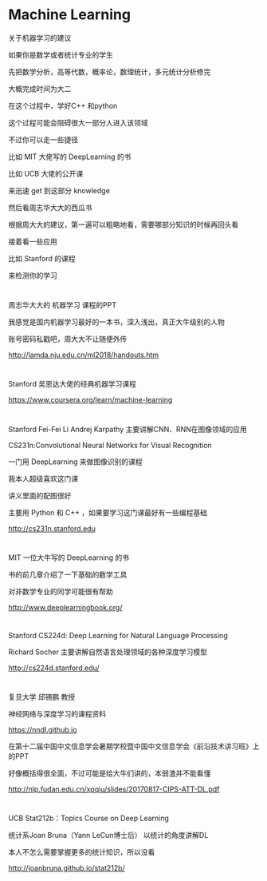 # Machine Learning

关于机器学习的建议

如果你是数学或者统计专业的学生

先把数学分析，高等代数，概率论，数理统计，多元统计分析修完

大概完成时间为大二

在这个过程中，学好C++ 和python

这个过程可能会阻碍很大一部分人进入该领域

不过你可以走一些捷径

比如 MIT 大佬写的 DeepLearning 的书

比如 UCB 大佬的公开课

来迅速 get 到这部分 knowledge

然后看周志华大大的西瓜书

根据周大大的建议，第一遍可以粗略地看，需要哪部分知识的时候再回头看

接着看一些应用

比如 Stanford 的课程

来检测你的学习
#
#
#
周志华大大的 机器学习 课程的PPT

我感觉是国内机器学习最好的一本书，深入浅出，真正大牛级别的人物

账号密码私戳吧，周大大不让随便外传

http://lamda.nju.edu.cn/ml2018/handouts.htm
#
#
#
Stanford 吴恩达大佬的经典机器学习课程

https://www.coursera.org/learn/machine-learning
#
#
#
Stanford Fei-Fei Li Andrej Karpathy 主要讲解CNN、RNN在图像领域的应用

CS231n:Convolutional Neural Networks for Visual Recognition

一门用 DeepLearning 来做图像识别的课程

我本人超级喜欢这门课

讲义里面的配图很好

主要用 Python 和 C++ ，如果要学习这门课最好有一些编程基础

http://cs231n.stanford.edu
#
#
#
MIT 一位大牛写的 DeepLearning 的书

书的前几章介绍了一下基础的数学工具

对非数学专业的同学可能很有帮助

http://www.deeplearningbook.org/
#
#
#
Stanford CS224d: Deep Learning for Natural Language Processing

Richard Socher 主要讲解自然语言处理领域的各种深度学习模型

http://cs224d.stanford.edu/
#
#
#
复旦大学 邱锡鹏 教授

神经网络与深度学习的课程资料

https://nndl.github.io

在第十二届中国中文信息学会暑期学校暨中国中文信息学会《前沿技术讲习班》上的PPT

好像概括得很全面，不过可能是给大牛们讲的，本弱渣并不能看懂

http://nlp.fudan.edu.cn/xpqiu/slides/20170817-CIPS-ATT-DL.pdf
#
#
#
UCB Stat212b：Topics Course on Deep Learning

统计系Joan Bruna（Yann LeCun博士后） 以统计的角度讲解DL

本人不怎么需要掌握更多的统计知识，所以没看

http://joanbruna.github.io/stat212b/
#
#
#
#
